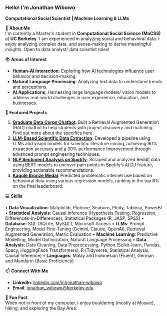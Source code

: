 ### **Hello! I'm Jonathan Wibowo**

**Computational Social Scientist | Machine Learning & LLMs**

🌟 **About Me**  
I'm currently a Master's student in **Computational Social Science (MaCSS)** at **UC Berkeley**. I am experienced in analyzing social and behavioral data. I enjoy analyzing complex data, and sense-making to derive meaningful insights. Open to data analyst/ data scientist roles!

📚 **Areas of Interest**

- **Human-AI Interaction**: Exploring how AI technologies influence user behavior and decision-making.
- **Natural Language Processing**: Analyzing text data to understand trends and perceptions.
- **AI Applications**: Harnessing large language models/ vision models to address real-world challenges in user experience, education, and businesses.

📂 **Featured Projects**

1. **[Graduate Data Corps Chatbot](https://huggingface.co/spaces/jonwibowo/GDC_Chatbot)**: Built a Retrieval Augmented Generation (RAG) chatbot to help students with project discovery and matching. Find out more about the specifics [here](https://github.com/jonwibowo/GDC-Chatbot/tree/main). 
2. **[LLM-Based Scientific Data Extraction](#)**: Developed a pipeline using LLMs and vision models for scientific literature mining, achieving 90% extraction accuracy and a 30% performance improvement through advanced prompt engineering techniques.
3. **[NLP Sentiment Analysis on Spotify](#)**: Scraped and analyzed Reddit data using BERT models to uncover pain points in Spotify’s AI DJ feature, providing actionable recommendations.
4. **[Kaggle Bronze Medal](#)**: Predicted problematic internet use based on behavioral data using various regression models, ranking in the top 6% on the final leaderboard.

💻 **Skills**

•	**Data Visualization**: Matplotlib, Plotnine, Seaborn, Plotly, Tableau, PowerBI
•	**Statistical Analysis**: Causal Inference (Hypothesis Testing, Regression, Differences-in-Differences), Statistical Packages (R, JASP, SPSS)
•	**Database**: SQL (SQLite, MySQL), Microsoft Access
•	**LLMs**: Prompt Engineering, Model Fine-Tuning (Gemini, Claude, OpenAI), Retrieval Augmented Generation, Metric Evaluation 
•	**Machine Learning**: Predictive Modelling, Model Optimization, Natural Language Processing
•	**Data Analysis**: Data Cleaning, Data Preprocessing, Python (Scikit-learn, Pandas, Spacy, HuggingFace Transformers), R (Tidyverse, Statistical Analysis, Causal Inference)
•	**Languages**: Malay and Indonesian (Fluent), German and Mandarin (Basic Proficiency)


📫 **Connect With Me**

- **LinkedIn**: [linkedin.com/in/jonathan-wibowo](https://www.linkedin.com/in/jonathanwibowo1)
- **Email**: jonathan_wibowo@berkeley.edu

🌟 **Fun Fact**  
When not in front of my computer, I enjoy bouldering (mostly at Mosaic), hiking, and exploring the Bay Area.
